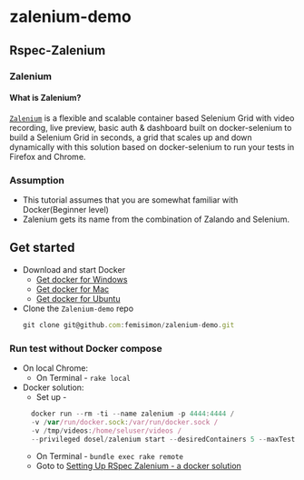 # zalenium-demo
## Rspec-Zalenium
### Zalenium
#### What is Zalenium?
[`Zalenium`](https://zalando.github.io/zalenium/) is a flexible and scalable container based Selenium Grid with video recording, live preview, basic auth & dashboard built on docker-selenium to build a Selenium Grid in seconds, 
a grid that scales up and down dynamically with this solution based on docker-selenium to run your tests in Firefox and Chrome.
### Assumption
- This tutorial assumes that you are somewhat familiar with Docker(Beginner level)
- Zalenium gets its name from the combination of Zalando and Selenium.
## Get started
- Download and start Docker
  - [Get docker for Windows](https://docs.docker.com/docker-for-windows/install/)
  - [Get docker for Mac](https://docs.docker.com/docker-for-mac/install/)
  - [Get docker for Ubuntu](https://www.docker.com/docker-ubuntu)
- Clone the `Zalenium-demo` repo
    ```javascript
    git clone git@github.com:femisimon/zalenium-demo.git
    ```
### Run test without Docker compose
- On local Chrome: 
  - On Terminal - `rake local`
- Docker solution: 
  - Set up - 
  ```javascript
    docker run --rm -ti --name zalenium -p 4444:4444 /
    -v /var/run/docker.sock:/var/run/docker.sock /
    -v /tmp/videos:/home/seluser/videos /
    --privileged dosel/zalenium start --desiredContainers 5 --maxTestSessions 5
    ```
  - On Terminal - `bundle exec rake remote`
  - Goto to [Setting Up RSpec Zalenium - a docker solution](http://www.ruthtech.com/?p=2570)